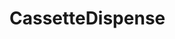 #  CassetteDispense

<api-schema openapi-path="../../../tsp-output/schema/openapi.yaml" name="CassetteDispense"></api-schema>